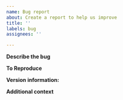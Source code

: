 ```yaml
---
name: Bug report
about: Create a report to help us improve
title: ''
labels: bug
assignees: ''

---
```


**Describe the bug**

<!--
A clear and concise description of what the bug is.
If the description consists of multiple non-related bugs, you are encouraged to create separate issues.
-->

**To Reproduce**

<!--
We would need to reproduce your scenario before being able to resolve it. 

_Data:_
Please share your dataframe. 
If the data is confidential, for example when it contains company-sensitive information, provide us with a synthetic or open dataset that produces the same error. 
You should provide the DataFrame structure, for example by reporting the output of `df.info()`. 
You can anonymize the column names if necessary.

_Code:_ Preferably, use this code format:
```python
"""
Test for issue XXX:
https://github.com/pandas-profiling/pandas-profiling/issues/XXX
"""
import pandas as pd
import pandas_profiling


def test_issueXXX():
    df = pd.read_csv(r"<file>")

    # Minimal reproducible code
```
--> 

**Version information:**

<!--
Version information is essential in reproducing and resolving bugs. Please report:

* _Python version_: Your exact Python version.
* _Environment_: Where do you run the code? Command line, IDE (PyCharm, Spyder, IDLE etc.), Jupyter Notebook (Colab or local)
* _`pip`_: If you are using `pip`, run `pip freeze` in your environment and report the results. The list of packages can be rather long, you can use the snippet below to collapse the output.

<details><summary>Click to expand <strong><em>Version information</em></strong></summary>
<p>

```
<<< Put your version information here >>>
```

</p>
</details>
-->

**Additional context**

<!--
Add any other context about the problem here.
-->
